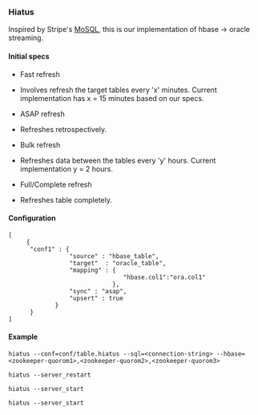 ### Hiatus

Inspired by Stripe's [MoSQL](https://github.com/debarshri/hiatus.git), this is our implementation of hbase -> oracle streaming.


#### Initial specs
 
 - Fast refresh 
  * Involves refresh the target tables every 'x' minutes. Current implementation has x = 15 minutes based on our specs.
  
 - ASAP refresh
  * Refreshes retrospectively.
  
 - Bulk refresh
  * Refreshes data between the tables every 'y' hours. Current implementation y = 2 hours.
  
 - Full/Complete refresh
  * Refreshes table completely.

#### Configuration
 
 ```
 [
      {
       "conf1" : {
                  "source" : "hbase_table",
                  "target"  : "oracle_table",
                  "mapping" : {
                                 "hbase.col1":"ora.col1"
                              },
                  "sync" : "asap",
                  "upsert" : true
              }
       }
 ]
 ```
 
 #### Example
 
 ```
 hiatus --conf=conf/table.hiatus --sql=<connection-string> --hbase=<zookeeper-quorom1>,<zookeeper-quorom2>,<zookeeper-quorom3>
 ```


 ```
 hiatus --server_restart
 ```

 ```
 hiatus --server_start
 ```

 ```
 hiatus --server_start
 ```
